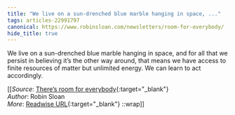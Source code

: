 ```yaml
---
title: "We live on a sun-drenched blue marble hanging in space, ..."
tags: articles-22991797
canonical: https://www.robinsloan.com/newsletters/room-for-everybody/
hide_title: true
---
```


We live on a sun-drenched blue marble hanging in space, and for all that we persist in believing it’s the other way around, that means we have access to finite resources of matter but unlimited energy. We can learn to act accordingly.


[[_Source_: [There’s room for everybody](https://www.robinsloan.com/newsletters/room-for-everybody/){:target="_blank"}<br>
_Author_: Robin Sloan<br>
_More_: [Readwise URL](https://readwise.io/open/451478237){:target="_blank"}
::wrap]]